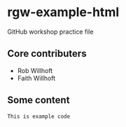 # rgw-example-html
GitHub workshop practice file
## Core contributers
- Rob Willhoft
- Faith Willhoft

## Some content

```
This is example code
```

